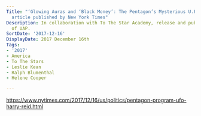 ```yaml
---
Title: "‘Glowing Auras and ‘Black Money’: The Pentagon’s Mysterious U.F.O. Program’
  article published by New York Times"
Description: In collaboration with To The Star Academy, release and publicise footage
  of UAP.
SortDate: '2017-12-16'
DisplayDate: 2017 December 16th
Tags:
- '2017'
- America
- To The Stars
- Leslie Kean
- Ralph Blumenthal
- Helene Cooper

---
```

https://www.nytimes.com/2017/12/16/us/politics/pentagon-program-ufo-harry-reid.html